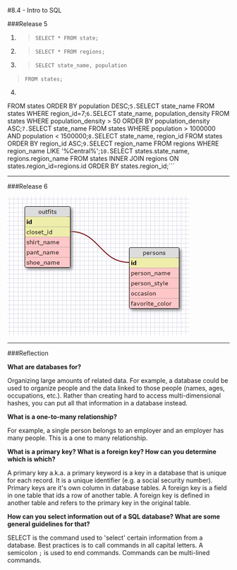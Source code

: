 #8.4 - Intro to SQL

###Release 5

1. >`SELECT * FROM state;`
2. >`SELECT * FROM regions;`
3. >`SELECT state_name, population`
>`FROM states;`
4. ```SELECT state_name, population
FROM states
ORDER BY population DESC;```
5. ```SELECT state_name
FROM states
WHERE region_id=7;```
6. ```SELECT state_name, population_density
FROM states
WHERE population_density > 50
ORDER BY population_density ASC;```
7. ```SELECT state_name
FROM states
WHERE population > 1000000
AND population < 1500000;```
8. ```SELECT state_name, region_id
FROM states
ORDER BY region_id ASC;```
9. ```SELECT region_name
FROM regions
WHERE region_name LIKE '%Central%';```
10. ```SELECT states.state_name, regions.region_name
FROM states
INNER JOIN regions
ON states.region_id=regions.id
ORDER BY states.region_id;```

***
###Release 6

![schema](schema.jpg "schema picture")

***
###Reflection

**What are databases for?**

Organizing large amounts of related data. For example, a database could be used to organize people and the data linked to those people (names, ages, occupations, etc.). Rather than creating hard to access multi-dimensional hashes, you can put all that information in a database instead.


**What is a one-to-many relationship?**

For example, a single person belongs to an employer and an employer has many people. This is a one to many relationship. 


**What is a primary key? What is a foreign key? How can you determine which is which?**

A primary key a.k.a. a primary keyword is a key in a database that is unique for each record. It is a unique identifier (e.g. a social security number). Primary keys are it's own column in database tables. A foreign key is a field in one table that ids a row of another table. A foreign key is defined in another table and refers to the primary key in the original table.


**How can you select information out of a SQL database? What are some general guidelines for that?**

SELECT is the command used to 'select' certain information from a database. Best practices is to call commands in all capital letters. A semicolon `;` is used to end commands. Commands can be multi-lined commands. 

